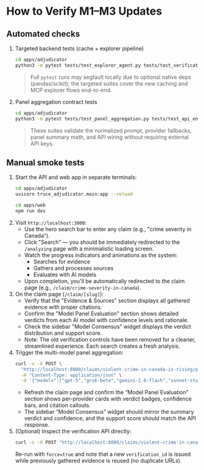 # How to Verify M1–M3 Updates

## Automated checks
1. Targeted backend tests (cache + explorer pipeline)
   ```bash
   cd apps/adjudicator
   python3 -m pytest tests/test_explorer_agent.py tests/test_verification_cache.py
   ```
   > Full `pytest` runs may segfault locally due to optional native deps (pandas/scikit); the targeted suites cover the new caching and MCP explorer flows end-to-end.
2. Panel aggregation contract tests
   ```bash
   cd apps/adjudicator
   python3 -m pytest tests/test_panel_aggregation.py tests/test_api_endpoints.py::TestPanelEndpoint::test_run_panel_returns_structured_payload
   ```
   > These suites validate the normalized prompt, provider fallbacks, panel summary math, and API wiring without requiring external API keys.

## Manual smoke tests
1. Start the API and web app in separate terminals:
   ```bash
   cd apps/adjudicator
   uvicorn truce_adjudicator.main:app --reload
   ```
   ```bash
   cd apps/web
   npm run dev
   ```
2. Visit `http://localhost:3000`:
   - Use the hero search bar to enter any claim (e.g., "crime severity in Canada").
   - Click "Search" — you should be immediately redirected to the `/analyzing` page with a minimalistic loading screen.
   - Watch the progress indicators and animations as the system:
     * Searches for evidence
     * Gathers and processes sources
     * Evaluates with AI models
   - Upon completion, you'll be automatically redirected to the claim page (e.g., `/claim/crime-severity-in-canada`).
3. On the claim page (`/claim/[slug]`):
   - Verify that the "Evidence & Sources" section displays all gathered evidence with proper citations.
   - Confirm the "Model Panel Evaluation" section shows detailed verdicts from each AI model with confidence levels and rationale.
   - Check the sidebar "Model Consensus" widget displays the verdict distribution and support score.
   - Note: The old verification controls have been removed for a cleaner, streamlined experience. Each search creates a fresh analysis.
4. Trigger the multi-model panel aggregation:
   ```bash
   curl -s -X POST \
     "http://localhost:8000/claims/violent-crime-in-canada-is-rising/panel/run" \
     -H "Content-Type: application/json" \
     -d '{"models":["gpt-5","grok-beta","gemini-2.0-flash","sonnet-stub"]}' | jq '.panel.summary'
   ```
   - Refresh the claim page and confirm the “Model Panel Evaluation” section shows per-provider cards with verdict badges, confidence bars, and citation callouts.
   - The sidebar “Model Consensus” widget should mirror the summary verdict and confidence, and the support score should match the API response.
5. (Optional) Inspect the verification API directly:
   ```bash
   curl -s -X POST "http://localhost:8000/claims/violent-crime-in-canada-is-rising/verify" | jq '.evidence_ids'
   ```
   Re-run with `force=true` and note that a new `verification_id` is issued while previously gathered evidence is reused (no duplicate URLs).
